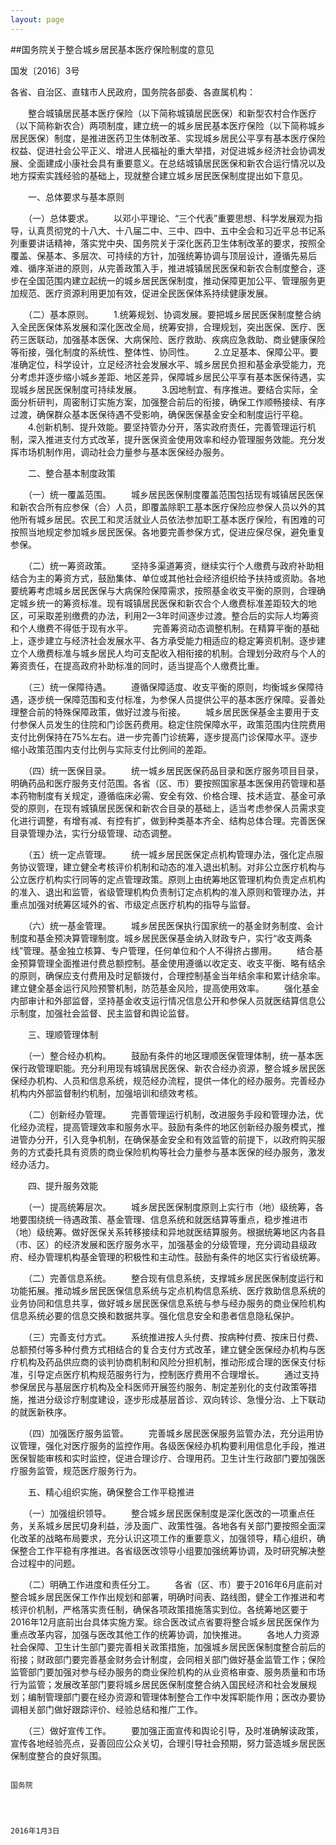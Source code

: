 ```yaml
---
layout: page
---
```


##国务院关于整合城乡居民基本医疗保险制度的意见

国发〔2016〕3号

各省、自治区、直辖市人民政府，国务院各部委、各直属机构：

　　整合城镇居民基本医疗保险（以下简称城镇居民医保）和新型农村合作医疗（以下简称新农合）两项制度，建立统一的城乡居民基本医疗保险（以下简称城乡居民医保）制度，是推进医药卫生体制改革、实现城乡居民公平享有基本医疗保险权益、促进社会公平正义、增进人民福祉的重大举措，对促进城乡经济社会协调发展、全面建成小康社会具有重要意义。在总结城镇居民医保和新农合运行情况以及地方探索实践经验的基础上，现就整合建立城乡居民医保制度提出如下意见。

　　一、总体要求与基本原则

　　（一）总体要求。
　　以邓小平理论、“三个代表”重要思想、科学发展观为指导，认真贯彻党的十八大、十八届二中、三中、四中、五中全会和习近平总书记系列重要讲话精神，落实党中央、国务院关于深化医药卫生体制改革的要求，按照全覆盖、保基本、多层次、可持续的方针，加强统筹协调与顶层设计，遵循先易后难、循序渐进的原则，从完善政策入手，推进城镇居民医保和新农合制度整合，逐步在全国范围内建立起统一的城乡居民医保制度，推动保障更加公平、管理服务更加规范、医疗资源利用更加有效，促进全民医保体系持续健康发展。

　　（二）基本原则。
　　1.统筹规划、协调发展。要把城乡居民医保制度整合纳入全民医保体系发展和深化医改全局，统筹安排，合理规划，突出医保、医疗、医药三医联动，加强基本医保、大病保险、医疗救助、疾病应急救助、商业健康保险等衔接，强化制度的系统性、整体性、协同性。
　　2.立足基本、保障公平。要准确定位，科学设计，立足经济社会发展水平、城乡居民负担和基金承受能力，充分考虑并逐步缩小城乡差距、地区差异，保障城乡居民公平享有基本医保待遇，实现城乡居民医保制度可持续发展。
　　3.因地制宜、有序推进。要结合实际，全面分析研判，周密制订实施方案，加强整合前后的衔接，确保工作顺畅接续、有序过渡，确保群众基本医保待遇不受影响，确保医保基金安全和制度运行平稳。
　　4.创新机制、提升效能。要坚持管办分开，落实政府责任，完善管理运行机制，深入推进支付方式改革，提升医保资金使用效率和经办管理服务效能。充分发挥市场机制作用，调动社会力量参与基本医保经办服务。

　　二、整合基本制度政策

　　（一）统一覆盖范围。
　　城乡居民医保制度覆盖范围包括现有城镇居民医保和新农合所有应参保（合）人员，即覆盖除职工基本医疗保险应参保人员以外的其他所有城乡居民。农民工和灵活就业人员依法参加职工基本医疗保险，有困难的可按照当地规定参加城乡居民医保。各地要完善参保方式，促进应保尽保，避免重复参保。

　　（二）统一筹资政策。
　　坚持多渠道筹资，继续实行个人缴费与政府补助相结合为主的筹资方式，鼓励集体、单位或其他社会经济组织给予扶持或资助。各地要统筹考虑城乡居民医保与大病保险保障需求，按照基金收支平衡的原则，合理确定城乡统一的筹资标准。现有城镇居民医保和新农合个人缴费标准差距较大的地区，可采取差别缴费的办法，利用2—3年时间逐步过渡。整合后的实际人均筹资和个人缴费不得低于现有水平。
　　完善筹资动态调整机制。在精算平衡的基础上，逐步建立与经济社会发展水平、各方承受能力相适应的稳定筹资机制。逐步建立个人缴费标准与城乡居民人均可支配收入相衔接的机制。合理划分政府与个人的筹资责任，在提高政府补助标准的同时，适当提高个人缴费比重。

　　（三）统一保障待遇。
　　遵循保障适度、收支平衡的原则，均衡城乡保障待遇，逐步统一保障范围和支付标准，为参保人员提供公平的基本医疗保障。妥善处理整合前的特殊保障政策，做好过渡与衔接。
　　城乡居民医保基金主要用于支付参保人员发生的住院和门诊医药费用。稳定住院保障水平，政策范围内住院费用支付比例保持在75%左右。进一步完善门诊统筹，逐步提高门诊保障水平。逐步缩小政策范围内支付比例与实际支付比例间的差距。

　　（四）统一医保目录。
　　统一城乡居民医保药品目录和医疗服务项目目录，明确药品和医疗服务支付范围。各省（区、市）要按照国家基本医保用药管理和基本药物制度有关规定，遵循临床必需、安全有效、价格合理、技术适宜、基金可承受的原则，在现有城镇居民医保和新农合目录的基础上，适当考虑参保人员需求变化进行调整，有增有减、有控有扩，做到种类基本齐全、结构总体合理。完善医保目录管理办法，实行分级管理、动态调整。

　　（五）统一定点管理。
　　统一城乡居民医保定点机构管理办法，强化定点服务协议管理，建立健全考核评价机制和动态的准入退出机制。对非公立医疗机构与公立医疗机构实行同等的定点管理政策。原则上由统筹地区管理机构负责定点机构的准入、退出和监管，省级管理机构负责制订定点机构的准入原则和管理办法，并重点加强对统筹区域外的省、市级定点医疗机构的指导与监督。

　　（六）统一基金管理。
　　城乡居民医保执行国家统一的基金财务制度、会计制度和基金预决算管理制度。城乡居民医保基金纳入财政专户，实行“收支两条线”管理。基金独立核算、专户管理，任何单位和个人不得挤占挪用。
　　结合基金预算管理全面推进付费总额控制。基金使用遵循以收定支、收支平衡、略有结余的原则，确保应支付费用及时足额拨付，合理控制基金当年结余率和累计结余率。建立健全基金运行风险预警机制，防范基金风险，提高使用效率。
　　强化基金内部审计和外部监督，坚持基金收支运行情况信息公开和参保人员就医结算信息公示制度，加强社会监督、民主监督和舆论监督。

　　三、理顺管理体制

　　（一）整合经办机构。
　　鼓励有条件的地区理顺医保管理体制，统一基本医保行政管理职能。充分利用现有城镇居民医保、新农合经办资源，整合城乡居民医保经办机构、人员和信息系统，规范经办流程，提供一体化的经办服务。完善经办机构内外部监督制约机制，加强培训和绩效考核。

　　（二）创新经办管理。
　　完善管理运行机制，改进服务手段和管理办法，优化经办流程，提高管理效率和服务水平。鼓励有条件的地区创新经办服务模式，推进管办分开，引入竞争机制，在确保基金安全和有效监管的前提下，以政府购买服务的方式委托具有资质的商业保险机构等社会力量参与基本医保的经办服务，激发经办活力。

　　四、提升服务效能

　　（一）提高统筹层次。
　　城乡居民医保制度原则上实行市（地）级统筹，各地要围绕统一待遇政策、基金管理、信息系统和就医结算等重点，稳步推进市（地）级统筹。做好医保关系转移接续和异地就医结算服务。根据统筹地区内各县（市、区）的经济发展和医疗服务水平，加强基金的分级管理，充分调动县级政府、经办管理机构基金管理的积极性和主动性。鼓励有条件的地区实行省级统筹。

　　（二）完善信息系统。
　　整合现有信息系统，支撑城乡居民医保制度运行和功能拓展。推动城乡居民医保信息系统与定点机构信息系统、医疗救助信息系统的业务协同和信息共享，做好城乡居民医保信息系统与参与经办服务的商业保险机构信息系统必要的信息交换和数据共享。强化信息安全和患者信息隐私保护。

　　（三）完善支付方式。
　　系统推进按人头付费、按病种付费、按床日付费、总额预付等多种付费方式相结合的复合支付方式改革，建立健全医保经办机构与医疗机构及药品供应商的谈判协商机制和风险分担机制，推动形成合理的医保支付标准，引导定点医疗机构规范服务行为，控制医疗费用不合理增长。
　　通过支持参保居民与基层医疗机构及全科医师开展签约服务、制定差别化的支付政策等措施，推进分级诊疗制度建设，逐步形成基层首诊、双向转诊、急慢分治、上下联动的就医新秩序。

　　（四）加强医疗服务监管。
　　完善城乡居民医保服务监管办法，充分运用协议管理，强化对医疗服务的监控作用。各级医保经办机构要利用信息化手段，推进医保智能审核和实时监控，促进合理诊疗、合理用药。卫生计生行政部门要加强医疗服务监管，规范医疗服务行为。

　　五、精心组织实施，确保整合工作平稳推进

　　（一）加强组织领导。
　　整合城乡居民医保制度是深化医改的一项重点任务，关系城乡居民切身利益，涉及面广、政策性强。各地各有关部门要按照全面深化改革的战略布局要求，充分认识这项工作的重要意义，加强领导，精心组织，确保整合工作平稳有序推进。各省级医改领导小组要加强统筹协调，及时研究解决整合过程中的问题。

　　（二）明确工作进度和责任分工。
　　各省（区、市）要于2016年6月底前对整合城乡居民医保工作作出规划和部署，明确时间表、路线图，健全工作推进和考核评价机制，严格落实责任制，确保各项政策措施落实到位。各统筹地区要于2016年12月底前出台具体实施方案。综合医改试点省要将整合城乡居民医保作为重点改革内容，加强与医改其他工作的统筹协调，加快推进。
　　各地人力资源社会保障、卫生计生部门要完善相关政策措施，加强城乡居民医保制度整合前后的衔接；财政部门要完善基金财务会计制度，会同相关部门做好基金监管工作；保险监管部门要加强对参与经办服务的商业保险机构的从业资格审查、服务质量和市场行为监管；发展改革部门要将城乡居民医保制度整合纳入国民经济和社会发展规划；编制管理部门要在经办资源和管理体制整合工作中发挥职能作用；医改办要协调相关部门做好跟踪评价、经验总结和推广工作。

　　（三）做好宣传工作。
　　要加强正面宣传和舆论引导，及时准确解读政策，宣传各地经验亮点，妥善回应公众关切，合理引导社会预期，努力营造城乡居民医保制度整合的良好氛围。

 
                                                                                                                 国务院



                                                                                                            2016年1月3日
